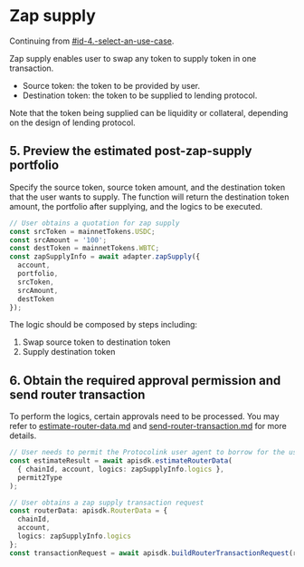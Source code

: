 # Zap supply

Continuing from [#id-4.-select-an-use-case](./#id-4.-select-an-use-case "mention").

Zap supply enables user to swap any token to supply token in one transaction.

* Source token: the token to be provided by user.
* Destination token: the token to be supplied to lending protocol.

Note that the token being supplied can be liquidity or collateral, depending on the design of lending protocol.

## 5. Preview the estimated post-zap-supply portfolio

Specify the source token, source token amount, and the destination token that the user wants to supply. The function will return the destination token amount, the portfolio after supplying, and the logics to be executed.

```typescript
// User obtains a quotation for zap supply
const srcToken = mainnetTokens.USDC;
const srcAmount = '100';
const destToken = mainnetTokens.WBTC;
const zapSupplyInfo = await adapter.zapSupply({
  account,
  portfolio,
  srcToken,
  srcAmount,
  destToken
});
```

The logic should be composed by steps including:

1. Swap source token to destination token
2. Supply destination token

## 6. Obtain the required approval permission and send router transaction

To perform the logics, certain approvals need to be processed. You may refer to [estimate-router-data.md](../../protocolink-sdk/estimate-router-data.md "mention") and [send-router-transaction.md](../../protocolink-sdk/send-router-transaction.md "mention") for more details.

```typescript
// User needs to permit the Protocolink user agent to borrow for the user
const estimateResult = await apisdk.estimateRouterData(
  { chainId, account, logics: zapSupplyInfo.logics },
  permit2Type
);

// User obtains a zap supply transaction request
const routerData: apisdk.RouterData = {
  chainId,
  account,
  logics: zapSupplyInfo.logics
};
const transactionRequest = await apisdk.buildRouterTransactionRequest(routerData);
```
